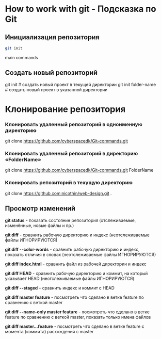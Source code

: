 # How to work with git - Подсказка по Git  

## Инициализация репозитория

```sh
git init
```

main commands

## Создать новый репозиторий
git init             # создать новый проект в текущей директории
git init folder-name # создать новый проект в указанной директории

# **Клонирование репозитория**
### __Клонировать удаленный репозиторий в одноименную директорию__
git clone https://github.com/cyberspacedk/Git-commands.git    

### __Клонировать удаленный репозиторий в директорию «FolderName»__
git clone https://github.com/cyberspacedk/Git-commands.git FolderName 

### __Клонировать репозиторий в текущую директорию__
git clone https://github.com:nicothin/web-design.git .           

## __Просмотр изменений__
__git status__ - показать состояние репозитория (отслеживаемые, изменённые, новые файлы и пр.)

__git diff__ - сравнить рабочую директорию и индекс (неотслеживаемые файлы ИГНОРИРУЮТСЯ)

__git diff --color-words__ - сравнить рабочую директорию и индекс, показать отличия в словах (неотслеживаемые файлы ИГНОРИРУЮТСЯ)

__git diff index.html__ - сравнить файл из рабочей директории и индекс

__git diff HEAD__ - сравнить рабочую директорию и коммит, на который указывает HEAD (неотслеживаемые файлы ИГНОРИРУЮТСЯ)

__git diff --staged__ - сравнить индекс и коммит с HEAD

__git diff master feature__ - посмотреть что сделано в ветке feature по сравнению с веткой master

__git diff --name-only master feature__ - посмотреть что сделано в ветке feature по сравнению с веткой master, показать только имена файлов

__git diff master...feature__ - посмотреть что сделано в ветке feature с момента (коммита) расхождения с master
